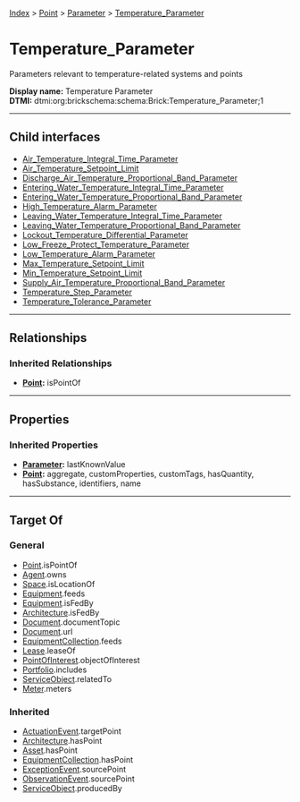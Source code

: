 [Index](../../../index.md) > [Point](../../Point.md) > [Parameter](../Parameter.md) > [Temperature_Parameter](#)
# Temperature_Parameter

Parameters relevant to temperature-related systems and points


**Display name:** Temperature Parameter<br />
**DTMI:** dtmi:org:brickschema:schema:Brick:Temperature_Parameter;1

---

## Child interfaces
* [Air_Temperature_Integral_Time_Parameter](../PID-/Time_Parameter/Integral-/Air_Temperature-/Air_Temperature_Integral_Time_Parameter.md)
* [Air_Temperature_Setpoint_Limit](Air_Temperature_Setpoint_Limit/Air_Temperature_Setpoint_Limit.md)
* [Discharge_Air_Temperature_Proportional_Band_Parameter](../PID-/Proportional_Band_Parameter/Discharge_Air_Temperature-/Discharge_Air_Temperature_Proportional_Band_Parameter.md)
* [Entering_Water_Temperature_Integral_Time_Parameter](../PID-/Time_Parameter/Integral-/Entering_Water_Temperature-.md)
* [Entering_Water_Temperature_Proportional_Band_Parameter](../PID-/Proportional_Band_Parameter/Entering_Water_Temperature-.md)
* [High_Temperature_Alarm_Parameter](High_Temperature_Alarm_Parameter.md)
* [Leaving_Water_Temperature_Integral_Time_Parameter](../PID-/Time_Parameter/Integral-/Leaving_Water_Temperature-.md)
* [Leaving_Water_Temperature_Proportional_Band_Parameter](../PID-/Proportional_Band_Parameter/Leaving_Water_Temperature-.md)
* [Lockout_Temperature_Differential_Parameter](Lockout_Temperature_Differential_Parameter/Lockout_Temperature_Differential_Parameter.md)
* [Low_Freeze_Protect_Temperature_Parameter](Low_Freeze_Protect-.md)
* [Low_Temperature_Alarm_Parameter](Low_Temperature_Alarm_Parameter.md)
* [Max_Temperature_Setpoint_Limit](../Limit/Max-/Max_Temperature_Setpoint_Limit/Max_Temperature_Setpoint_Limit.md)
* [Min_Temperature_Setpoint_Limit](../Limit/Min-/Min_Temperature_Setpoint_Limit/Min_Temperature_Setpoint_Limit.md)
* [Supply_Air_Temperature_Proportional_Band_Parameter](../PID-/Proportional_Band_Parameter/Supply_Air_Temperature-/Supply_Air_Temperature_Proportional_Band_Parameter.md)
* [Temperature_Step_Parameter](../PID-/Step_Parameter/Temperature-/Temperature_Step_Parameter.md)
* [Temperature_Tolerance_Parameter](../Tolerance-/Temperature-.md)

---

## Relationships

### Inherited Relationships
* **[Point](../../Point.md):** isPointOf

---

## Properties

### Inherited Properties
* **[Parameter](../Parameter.md):** lastKnownValue
* **[Point](../../Point.md):** aggregate, customProperties, customTags, hasQuantity, hasSubstance, identifiers, name

---

## Target Of
### General
* [Point](../../Point.md).isPointOf
* [Agent](../../../Agent/Agent.md).owns
* [Space](../../../Space/Space.md).isLocationOf
* [Equipment](../../../Asset/Equipment/Equipment.md).feeds
* [Equipment](../../../Asset/Equipment/Equipment.md).isFedBy
* [Architecture](../../../Space/Architecture/Architecture.md).isFedBy
* [Document](../../../Information/Document/Document.md).documentTopic
* [Document](../../../Information/Document/Document.md).url
* [EquipmentCollection](../../../Collection/Equipment-.md).feeds
* [Lease](../../../Event/Lease.md).leaseOf
* [PointOfInterest](../../../Information/PointOfInterest.md).objectOfInterest
* [Portfolio](../../../Collection/Portfolio.md).includes
* [ServiceObject](../../../Information/ServiceObject/ServiceObject.md).relatedTo
* [Meter](../../../Asset/Equipment/Meter/Meter.md).meters
### Inherited
* [ActuationEvent](../../../Event/Point-/ActuationEvent.md).targetPoint
* [Architecture](../../../Space/Architecture/Architecture.md).hasPoint
* [Asset](../../../Asset/Asset.md).hasPoint
* [EquipmentCollection](../../../Collection/Equipment-.md).hasPoint
* [ExceptionEvent](../../../Event/Point-/ExceptionEvent.md).sourcePoint
* [ObservationEvent](../../../Event/Point-/ObservationEvent.md).sourcePoint
* [ServiceObject](../../../Information/ServiceObject/ServiceObject.md).producedBy
